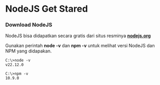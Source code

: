 # NodeJS Get Stared

### Download NodeJS

NodeJS bisa didapatkan secara gratis dari situs resminya **[nodejs.org](https://nodejs.org/en/download)**

Gunakan perintah **node -v** dan **npm -v** untuk melihat versi NodeJS dan NPM yang didapakan.

```
C:\>node -v
v22.12.0

C:\>npm -v
10.9.0
```

